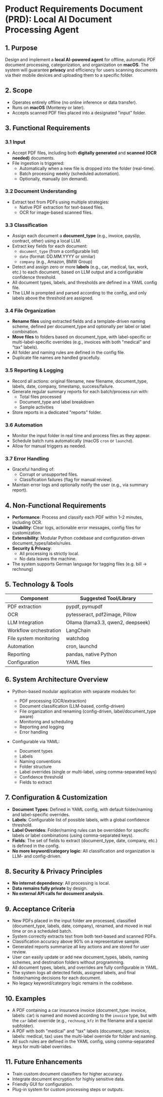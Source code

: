 # Product Requirements Document (PRD): Local AI Document Processing Agent

## 1. Purpose

Design and implement a **local AI-powered agent** for offline, automatic PDF document processing, categorization, and organization on **macOS**. The system will guarantee **privacy** and efficiency for users scanning documents via their mobile devices and uploading them to a specific folder.

## 2. Scope

- Operates entirely offline (no online inference or data transfer).
- Runs on **macOS** (Monterey or later).
- Accepts scanned PDF files placed into a designated "input" folder.

## 3. Functional Requirements

### 3.1 Input

- Accept PDF files, including both **digitally generated** and **scanned (OCR needed)** documents.
- File ingestion is triggered:
    - Automatically when a new file is dropped into the folder (real-time).
    - Batch processing weekly (scheduled automation).
    - Optionally, manually (on demand).

### 3.2 Document Understanding

- Extract text from PDFs using multiple strategies:
    - Native PDF extraction for text-based files.
    - OCR for image-based scanned files.

### 3.3 Classification

- Assign each document a **document_type** (e.g., invoice, payslip, contract, other) using a local LLM.
- Extract key fields for each document:
    - `document_type` (from a configurable list)
    - `date` (format: DD.MM.YYYY or similar)
    - `company` (e.g., Amazon, BMW Group)
- Detect and assign zero or more **labels** (e.g., car, medical, tax, work, etc.) to each document, based on LLM output and a configurable confidence threshold.
- All document types, labels, and thresholds are defined in a YAML config file.
- The LLM is prompted and parsed according to the config, and only labels above the threshold are assigned.

### 3.4 File Organization

- **Rename files** using extracted fields and a template-driven naming scheme, defined per document_type and optionally per label or label combination.
- **Move files** to folders based on document_type, with label-specific or multi-label-specific overrides (e.g., invoices with both "medical" and "tax" labels).
- All folder and naming rules are defined in the config file.
- Duplicate file names are handled gracefully.

### 3.5 Reporting & Logging

- Record all actions: original filename, new filename, document_type, labels, date, company, timestamp, success/failure.
- Generate regular summary reports for each batch/process run with:
    - Total files processed
    - Document_type and label breakdown
    - Sample activities
- Store reports in a dedicated "reports" folder.

### 3.6 Automation

- Monitor the input folder in real time and process files as they appear.
- Schedule batch runs automatically (macOS `cron` or `launchd`).
- Allow for manual triggers as needed.

### 3.7 Error Handling

- Graceful handling of:
    - Corrupt or unsupported files.
    - Classification failures (flag for manual review).
- Maintain error logs and optionally notify the user (e.g., via summary report).

## 4. Non-Functional Requirements

- **Performance**: Process and classify each PDF within 1–2 minutes, including OCR.
- **Usability**: Clear logs, actionable error messages, config files for customization.
- **Extensibility**: Modular Python codebase and configuration-driven document_types/labels/rules.
- **Security & Privacy**:
    - All processing is strictly local.
    - No data leaves the machine.
- The system supports German language for tagging files (e.g. bill -> rechnung)

## 5. Technology & Tools

| Component            | Suggested Tool/Library               |
|----------------------|--------------------------------------|
| PDF extraction       | pypdf, pymupdf                       |
| OCR                  | pytesseract, pdf2image, Pillow       |
| LLM Integration      | Ollama (llama3.3, qwen2, deepseek)   |
| Workflow orchestration | LangChain                           |
| File system monitoring | watchdog                            |
| Automation           | cron, launchd                        |
| Reporting            | pandas, native Python                |
| Configuration        | YAML files                           |

## 6. System Architecture Overview

- Python-based modular application with separate modules for:
    - PDF processing (OCR/extraction)
    - Document classification (LLM-based, config-driven)
    - File organization and renaming (config-driven, label/document_type aware)
    - Monitoring and scheduling
    - Reporting and logging
    - Error handling

- Configurable via YAML:
    - Document types
    - Labels
    - Naming conventions
    - Folder structure
    - Label overrides (single or multi-label, using comma-separated keys)
    - Confidence threshold
    - Fields to extract

## 7. Configuration & Customization

- **Document Types**: Defined in YAML config, with default folder/naming and label-specific overrides.
- **Labels**: Configurable list of possible labels, with a global confidence threshold.
- **Label Overrides**: Folder/naming rules can be overridden for specific labels or label combinations (using comma-separated keys).
- **Fields**: The set of fields to extract (document_type, date, company, etc.) is defined in the config.
- **No more keyword/category logic**: All classification and organization is LLM- and config-driven.

## 8. Security & Privacy Principles

- **No internet dependency**: All processing is local.
- **Data remains fully private** by design.
- **No external API calls for document analysis**.

## 9. Acceptance Criteria

- New PDFs placed in the input folder are processed, classified (document_type, labels, date, company), renamed, and moved in real time or on a scheduled batch.
- System correctly extracts text from both text-based and scanned PDFs.
- Classification accuracy above 90% on a representative sample.
- Generated reports summarize all key actions and are stored for user review.
- User can easily update or add new document_types, labels, naming schemes, and destination folders without programming.
- All document types, labels, and overrides are fully configurable in YAML.
- The system logs all detected fields, assigned labels, and final folder/naming decisions for each document.
- No legacy keyword/category logic remains in the codebase.

## 10. Examples

- A PDF containing a car insurance invoice (document_type: invoice, labels: car) is named and moved according to the `invoice` type, but with the `car` label override (e.g., `rechnung_kfz` in the filename and a special subfolder).
- A PDF with both "medical" and "tax" labels (document_type: invoice, labels: medical, tax) uses the multi-label override for folder and naming.
- All such rules are defined in the YAML config, using comma-separated keys for multi-label overrides.

## 11. Future Enhancements

- Train custom document classifiers for higher accuracy.
- Integrate document encryption for highly sensitive data.
- Friendly GUI for configuration.
- Plug-in system for custom processing steps or outputs.

